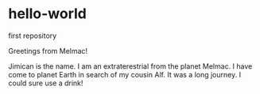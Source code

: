 # hello-world
first repository

Greetings from Melmac!

Jimican is the name.  I am an extraterestrial from the planet Melmac.  I have come to planet Earth in search of my cousin Alf.  It was a long journey.  I could sure use a drink!
